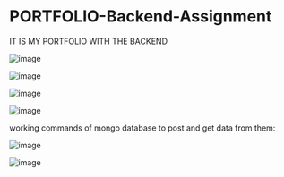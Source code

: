 # PORTFOLIO-Backend-Assignment
IT IS MY PORTFOLIO WITH THE BACKEND 


![image](https://github.com/user-attachments/assets/e9903988-b882-4b8a-9941-d904673b908f)

![image](https://github.com/user-attachments/assets/ad6bc315-e09b-4598-a41a-2b4a7a70b819)

![image](https://github.com/user-attachments/assets/d219f83e-9e3c-4f95-9710-0d68ca442906)

![image](https://github.com/user-attachments/assets/1c09d3b3-2e9f-4159-988a-1f17793ca29b)

working commands of mongo database to post and get data from them:

![image](https://github.com/user-attachments/assets/d3a1b4ab-1d16-4eb6-922a-7256c3817070)

![image](https://github.com/user-attachments/assets/041cae43-7998-43c0-bd19-f3d8241939b2)

